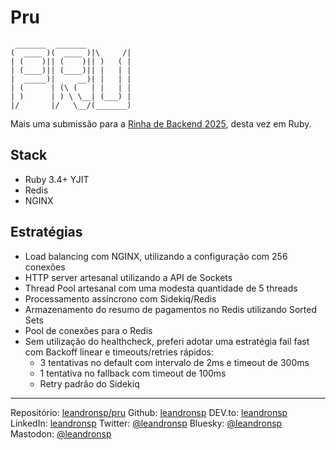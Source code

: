 # Pru

```
 _______  _______          
(  ____ )(  ____ )|\     /|
| (    )|| (    )|| )   ( |
| (____)|| (____)|| |   | |
|  _____)|     __)| |   | |
| (      | (\ (   | |   | |
| )      | ) \ \__| (___) |
|/       |/   \__/(_______)
```

Mais uma submissão para a [Rinha de Backend 2025](https://github.com/zanfranceschi/rinha-de-backend-2025), desta vez em Ruby.

## Stack

* Ruby 3.4+ YJIT
* Redis
* NGINX

## Estratégias

* Load balancing com NGINX, utilizando a configuração com 256 conexões
* HTTP server artesanal utilizando a API de Sockets
* Thread Pool artesanal com uma modesta quantidade de 5 threads
* Processamento assíncrono com Sidekiq/Redis
* Armazenamento do resumo de pagamentos no Redis utilizando Sorted Sets
* Pool de conexões para o Redis
* Sem utilização do healthcheck, preferi adotar uma estratégia fail fast com Backoff linear e timeouts/retries rápidos:
    - 3 tentativas no default com intervalo de 2ms e timeout de 300ms
    - 1 tentativa no fallback com timeout de 100ms
    - Retry padrão do Sidekiq

----

Repositório: [leandronsp/pru](https://github.com/leandronsp/pru)
Github: [leandronsp](https://github.com/leandronsp)
DEV.to: [leandronsp](https://dev.to/leandronsp)
LinkedIn: [leandronsp](https://linkedin.com/leandronsp)
Twitter: [@leandronsp](https://twitter.com/leandronsp)
Bluesky: [@leandronsp](http://bsky.app/leandronsp)
Mastodon: [@leandronsp](https://mastodon.social/@leandronsp)
